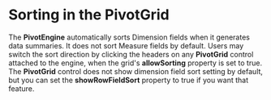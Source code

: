Sorting in the PivotGrid
========================

The **PivotEngine** automatically sorts Dimension fields when it generates data summaries. It does not sort Measure fields by default. Users may switch the sort direction by clicking the headers on any **PivotGrid** control attached to the engine, when the grid's **allowSorting** property is set to true. The **PivotGrid** control does not show dimension field sort setting by default, but you can set the **showRowFieldSort** property to true if you want that feature.